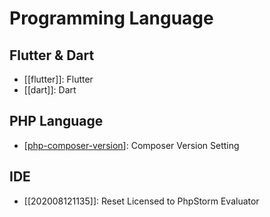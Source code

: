 # Programming Language

## Flutter & Dart
- [[flutter]]: Flutter
- [[dart]]: Dart
## PHP Language
- [[php-composer-version]]: Composer Version Setting


## IDE
- [[202008121135]]:  Reset Licensed to PhpStorm Evaluator

[//begin]: # "Autogenerated link references for markdown compatibility"
[php-composer-version]: php-composer-version "Composer Version Setting"
[//end]: # "Autogenerated link references"